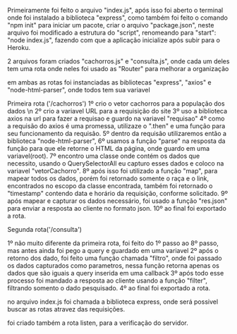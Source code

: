 Primeiramente foi feito o arquivo "index.js", após isso foi aberto o terminal
onde foi instalado a biblioteca "express", como também foi feito o
 comando "npm init" para iniciar um pacote,
criar o arquivo "package.json", neste arquivo foi modificado a estrutura do
 "script", renomeando para "start": "node index.js", fazendo com que a 
aplicação inicialize após subir para o Heroku.


2 arquivos foram criados "cachorros.js" e "consulta.js", onde cada um
deles tem uma rota onde neles foi usado as "Router" para melhorar a organização

em ambas as rotas foi instanciadas as bibliotecas "express", "axios" e "node-html-parser",
onde todos tem sua variavel

Primeira rota ('/cachorros') 
1º crio o vetor cachorros para a população dos dados \n
2º crio a variavel URL para a requisição do site
3º uso a biblioteca axios na url para fazer a requisao e guardo na variavel
"requisao"
4º como a requisão do axios é uma promessa, utilizaze o ".then" e uma
função para seu funcionamento da requisão.
5º dentro da requisão utilizaremos então a biblioteca "node-html-parser",
6º usamos a função "parse" na resposta da função para que ele retorne
o HTML da página, onde guardo em uma variavel(root).
7º encontro uma classe onde contém os dados que necessito, 
usando o QuerySelectorAll eu capturo esses dados e coloco na variavel "vetorCachorro".
8º após isso foi utilizado a função "map", para mapear todos os dados,
porém foi retornado somente o raça e o link, encontrados no escopo
da classe encontrada, também foi retornado o "timestamp" contendo data e
horário da requisição, conforme solicitado.
9º após mapear e capturar os dados necessário, foi usado a função "res.json"
para enviar a resposta ao cliente no formato json.
10º ao final foi exportado a rota.

Segunda rota('/consulta')

1º não muito diferente da primeira rota, foi feito do 1º passo ao 8º passo, 
mas antes ainda foi pego a query e guardado em uma variavel
2º após o retorno dos dado, foi feito uma função chamada "filtro", onde 
foi passado os dados capturados como parametros, nessa função retorna
apenas os dados que são iguais a query inserida em uma callback
3º após todo esse processo foi mandado a resposta ao cliente usando
a função "filter", filtrando somento o dado pesquisado.
4º ao final foi exportado a rota.

no arquivo index.js foi chamada a biblioteca express, onde será possivel
buscar as rotas atravez das requisições.

foi criado também a rota listen, para a verificação do servidor.
